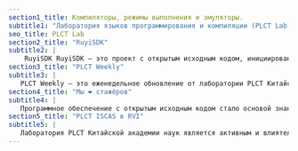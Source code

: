 ```yaml
---
section1_title: Компиляторы, режимы выполнения и эмуляторы.
subtitle1: "Лаборатория языков программирования и компиляции (PLCT Lab), основанная в 2019 году, стремится стать лидером с открытым исходным кодом в области технологий компиляции, продвигая технологические инновации в программной инфраструктуре, такой как набор инструментов и система времени выполнения, а также обладая техническими и управленческими способностями. руководить развитием и обслуживанием важной инфраструктуры. В то же время PLCT Lab стремится развивать 10 000 передовых талантов в области компиляции и способствовать популяризации и развитию передовых технологий компиляции в Китае."
seo_title: PLCT Lab
section2_title: "RuyiSDK"
subtitle2: |
    RuyiSDK RuyiSDK — это проект с открытым исходным кодом, инициированный лабораторией PLCT Lab, направленный на предоставление разработчикам RISC-V удобной и полноценной среды разработки. Проект предлагает новейшую информацию о поддерживаемом оборудовании, а также поддержку программного обеспечения, включая образы (например, RevyOS), инструменты разработки и системы управления пакетами.
section3_title: "PLCT Weekly"
subtitle3: |
   PLCT Weekly — это еженедельное обновление от лаборатории PLCT Китайской академии наук, посвященное последним достижениям, техническим успехам и проектам в области открытого исходного кода. Мы приглашаем всех разработчиков и энтузиастов, увлеченных технологиями с открытым исходным кодом, следить за нашими публикациями, читать и активно участвовать!
section4_title: "Мы ❤️ стажёров"
subtitle4: |
   Программное обеспечение с открытым исходным кодом стало основой знаний всего человечества. Наши стажировки в основном сосредоточены на внесении вклада в проекты с открытым исходным кодом. Присоединяйтесь к нам, чтобы вместе развивать сообщество программного обеспечения с открытым исходным кодом. Мы верим в ваш потенциал и ценим его. Если вы заинтересованы в нашей работе, стремитесь к развитию, хотите повысить свои технические навыки и способны работать с другими позитивно и скромно, то вы именно тот, кого мы ищем. Ознакомьтесь с нашим списком открытых вакансий для стажеров!
section5_title: "PLCT ISCAS в RVI"
subtitle5: |
   Лаборатория PLCT Китайской академии наук является активным и влиятельным членом сообщества RISC-V International. Как один из ключевых участников, лаборатория PLCT способствует развитию экосистемы RISC-V через инновации в технологиях компиляторов, разработке инструментов и оптимизации архитектуры. Активное участие в рабочих группах, вклад в проекты с открытым исходным кодом и сотрудничество с мировыми партнерами делают лабораторию PLCT ключевым игроком в глобальном применении технологий RISC-V.
---
```


